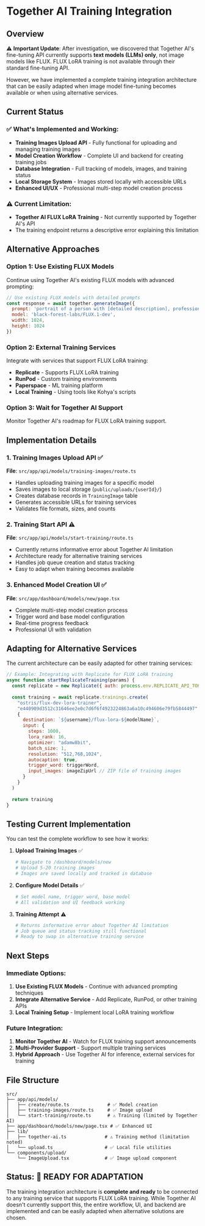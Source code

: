 # Together AI Training Integration

## Overview
⚠️ **Important Update**: After investigation, we discovered that Together AI's fine-tuning API currently supports **text models (LLMs) only**, not image models like FLUX. FLUX LoRA training is not available through their standard fine-tuning API.

However, we have implemented a complete training integration architecture that can be easily adapted when image model fine-tuning becomes available or when using alternative services.

## Current Status

### ✅ What's Implemented and Working:
- **Training Images Upload API** - Fully functional for uploading and managing training images
- **Model Creation Workflow** - Complete UI and backend for creating training jobs
- **Database Integration** - Full tracking of models, images, and training status
- **Local Storage System** - Images stored locally with accessible URLs
- **Enhanced UI/UX** - Professional multi-step model creation process

### ⚠️ Current Limitation:
- **Together AI FLUX LoRA Training** - Not currently supported by Together AI's API
- The training endpoint returns a descriptive error explaining this limitation

## Alternative Approaches

### Option 1: Use Existing FLUX Models
Continue using Together AI's existing FLUX models with advanced prompting:
```javascript
// Use existing FLUX models with detailed prompts
const response = await together.generateImage({
  prompt: 'portrait of a person with [detailed description], professional photography style',
  model: 'black-forest-labs/FLUX.1-dev',
  width: 1024,
  height: 1024
})
```

### Option 2: External Training Services
Integrate with services that support FLUX LoRA training:
- **Replicate** - Supports FLUX LoRA training
- **RunPod** - Custom training environments  
- **Paperspace** - ML training platform
- **Local Training** - Using tools like Kohya's scripts

### Option 3: Wait for Together AI Support
Monitor Together AI's roadmap for FLUX LoRA training support.

## Implementation Details

### 1. Training Images Upload API ✅
**File**: `src/app/api/models/training-images/route.ts`
- Handles uploading training images for a specific model
- Saves images to local storage (`public/uploads/{userId}/`)
- Creates database records in `TrainingImage` table
- Generates accessible URLs for training services
- Validates file formats, sizes, and counts

### 2. Training Start API ⚠️
**File**: `src/app/api/models/start-training/route.ts`
- Currently returns informative error about Together AI limitation
- Architecture ready for alternative training services
- Handles job queue creation and status tracking
- Easy to adapt when training becomes available

### 3. Enhanced Model Creation UI ✅
**File**: `src/app/dashboard/models/new/page.tsx`
- Complete multi-step model creation process
- Trigger word and base model configuration
- Real-time progress feedback
- Professional UI with validation

## Adapting for Alternative Services

The current architecture can be easily adapted for other training services:

```javascript
// Example: Integrating with Replicate for FLUX LoRA training
async function startReplicateTraining(params) {
  const replicate = new Replicate({ auth: process.env.REPLICATE_API_TOKEN })
  
  const training = await replicate.trainings.create(
    "ostris/flux-dev-lora-trainer",
    "e440909d3512c31646ee2e0c7d6f6f4923224863a6a10c494606e79fb5844497",
    {
      destination: `${username}/flux-lora-${modelName}`,
      input: {
        steps: 1000,
        lora_rank: 16,
        optimizer: "adamw8bit",
        batch_size: 1,
        resolution: "512,768,1024",
        autocaption: true,
        trigger_word: triggerWord,
        input_images: imageZipUrl // ZIP file of training images
      }
    }
  )
  
  return training
}
```

## Testing Current Implementation

You can test the complete workflow to see how it works:

1. **Upload Training Images** ✅
   ```bash
   # Navigate to /dashboard/models/new
   # Upload 5-20 training images
   # Images are saved locally and tracked in database
   ```

2. **Configure Model Details** ✅
   ```bash
   # Set model name, trigger word, base model
   # All validation and UI feedback working
   ```

3. **Training Attempt** ⚠️
   ```bash
   # Returns informative error about Together AI limitation
   # Job queue and status tracking still functional
   # Ready to swap in alternative training service
   ```

## Next Steps

### Immediate Options:
1. **Use Existing FLUX Models** - Continue with advanced prompting techniques
2. **Integrate Alternative Service** - Add Replicate, RunPod, or other training APIs
3. **Local Training Setup** - Implement local LoRA training workflow

### Future Integration:
1. **Monitor Together AI** - Watch for FLUX training support announcements
2. **Multi-Provider Support** - Support multiple training services
3. **Hybrid Approach** - Use Together AI for inference, external services for training

## File Structure

```
src/
├── app/api/models/
│   ├── create/route.ts              # ✅ Model creation
│   ├── training-images/route.ts     # ✅ Image upload
│   └── start-training/route.ts      # ⚠️ Training (limited by Together AI)
├── app/dashboard/models/new/page.tsx # ✅ Enhanced UI
├── lib/
│   ├── together-ai.ts              # ⚠️ Training method (limitation noted)
│   └── upload.ts                   # ✅ Local file utilities
└── components/upload/
    └── ImageUpload.tsx             # ✅ Image upload component
```

## Status: 🔄 READY FOR ADAPTATION

The training integration architecture is **complete and ready** to be connected to any training service that supports FLUX LoRA training. While Together AI doesn't currently support this, the entire workflow, UI, and backend are implemented and can be easily adapted when alternative solutions are chosen. 